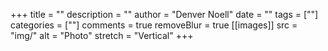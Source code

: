 +++
title = ""
description = ""
author = "Denver Noell"
date = ""
tags = [""]
categories = [""]
comments = true
removeBlur = true
[[images]]
  src = "img/"
  alt = "Photo"
  stretch = "Vertical"
+++
